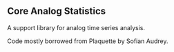 ## Core Analog Statistics

A support library for analog time series analysis.

Code mostly borrowed from Plaquette by Sofian Audrey.

